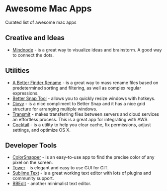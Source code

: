 # Awesome Mac Apps
Curated list of awesome mac apps

## Creative and Ideas

- [Mindnode](http://mindnode.com/) - is a great way to visualize ideas and brainstorm.  A good way to connect the dots.

## Utilities

- [A Better Finder Rename](http://www.publicspace.net/BetterRename/) - is a great way to mass rename files based on predetermined sorting and filtering, as well as complex regular expressions. 
- [Better Snap Tool](http://blog.boastr.net/) - allows you to quickly resize windows with hotkeys. 
- [Divvy](http://mizage.com/divvy/) - is a nice compliment to Better Snap and it has a nice grid structure for arranging multiple windows.  
- [Transmit](http://panic.com/transmit/) - makes transferring files between servers and cloud services an effortless process.  This is a great app for integrating with AWS. 
- [Cocktail](http://www.maintain.se/cocktail/) - is a utility to help you clear cache, fix permissions, adjust settings, and optimize OS X.  

## Developer Tools

- [ColorSnapper](http://www.colorsnapper.com/) - is an easy-to-use app to find the precise color of any pixel on the screen.
- [Tower](http://www.git-tower.com/) - is elegant and easy to use GUI for GIT. 
- [Sublime Text](http://www.sublimetext.com/) - is a great working text editor with lots of plugins and community support. 
- [BBEdit](http://www.barebones.com/products/bbedit/) - another minimalist text editor. 

